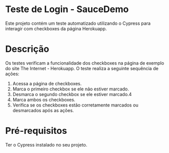 # Teste de Login - SauceDemo
Este projeto contém um teste automatizado utilizando o Cypress para interagir com checkboxes da página Herokuapp.

# Descrição
Os testes verificam a funcionalidade dos checkboxes na página de exemplo do site The Internet - Herokuapp. O teste realiza a seguinte sequência de ações:
1. Acessa a página de checkboxes.
2. Marca o primeiro checkbox se ele não estiver marcado.
3. Desmarca o segundo checkbox se ele estiver marcado.4
4. Marca ambos os checkboxes.
5. Verifica se os checkboxes estão corretamente marcados ou desmarcados após as ações.

# Pré-requisitos
Ter o Cypress instalado no seu projeto.
